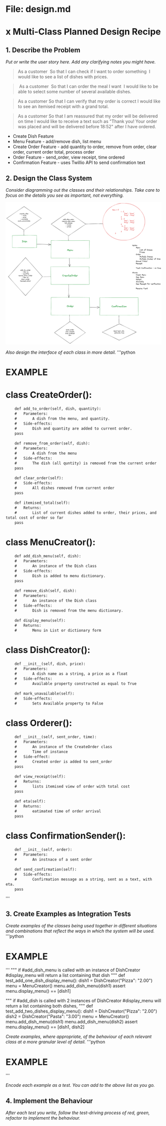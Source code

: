 # File: design.md

# x Multi-Class Planned Design Recipe


## 1. Describe the Problem

_Put or write the user story here. Add any clarifying notes you might have._

> As a customer 
> So that I can check if I want to order something 
> I would like to see a list of dishes with prices. 

> As a customer
> So that I can order the meal I want
> I would like to be able to select some number of several available dishes.

> As a customer
> So that I can verify that my order is correct
> I would like to see an itemised receipt with a grand total.

> As a customer
> So that I am reassured that my order will be delivered on time
> I would like to receive a text such as "Thank you! Your order was placed and will be delivered before 18:52" after I have ordered.
 
* Create Dish Feature
* Menu Feature - add/remove dish, list menu
* Create Order Feature - add quantity to order, remove from order, clear order, current order total, process order
* Order Feature - send_order, view receipt, time ordered
* Confirmation Feature - uses Twillio API to send confirmation text
 
## 2. Design the Class System

_Consider diagramming out the classes and their relationships. Take care to focus on the details you see as important, not everything._

![Diagram](diagram2.png)

_Also design the interface of each class in more detail._
'''python
# EXAMPLE 

#   class CreateOrder():
        def add_to_order(self, dish, quantity):
        #   Parameters:
        #       A dish from the menu, and quantity.
        #   Side-effects:
        #       Dish and quantity are added to current order.
        pass

        def remove_from_order(self, dish):
        #   Parameters:
        #       A dish from the menu
        #   Side-effects:
        #       The dish (all quntity) is removed from the current order
        pass

        def clear_order(self):
        #   Side-effects:
        #       All dishes removed from current order
        pass

        def itemised_total(self):
        #   Returns:
        #       List of current dishes added to order, their prices, and total cost of order so far
        pass

#   class MenuCreator():
        def add_dish_menu(self, dish):
        #   Parameters:
        #       An instance of the Dish class
        #   Side-effects:
        #       Dish is added to menu dictionary.
        pass

        def remove_dish(self, dish):
        #   Parameters:
        #       An instance of the Dish class
        #   Side-effects:
        #       Dish is removed from the menu dictionary.

        def display_menu(self):
        #   Returns:
        #       Menu in List or dictionary form

#   class DishCreator():
        def __init__(self, dish, price):
        #   Parameters:
        #       A dish name as a string, a price as a float
        #   Side-effects:
        #       Available property constructed as equal to True

        def mark_unavailable(self):
        #   Side-effects:
        #       Sets Available property to False

#   class Orderer():
        def __init__(self, sent_order, time):
        #   Parameters:
        #       An instance of the CreateOrder class
        #       Time of instance
        #   Side-effect:
        #       Created order is added to sent_order
        pass

        def view_receipt(self):
        #   Returns:
        #       lists itemised view of order with total cost
        pass

        def eta(self):
        #   Returns:
        #       eatimated time of order arrival
        pass

#   class ConfirmationSender():
        def __init__(self, order):
        #   Parameters:
        #       An instnace of a sent order

        def send_confirmation(self):
        #   Side-effects:
        #       Confirmation message as a string, sent as a text, with eta.
        pass
'''

## 3. Create Examples as Integration Tests

_Create examples of the classes being used together in different situations and combinations that reflect the ways in which the system will be used._
'''python
# EXAMPLE 

'''
"""
if #add_dish_menu is called with an instance of DishCreator
#display_menu will return a list containing that dish
"""
def test_add_one_dish_display_menu():
    dish1 = DishCreator("Pizza": "2.00")
    menu = MenuCreator()
    menu.add_dish_menu(dish1)
    assert menu.display_menu() == [dish1]

"""
if #add_dish is called with 2 instances of DishCreator
#display_menu will return a list containing both dishes,
"""
def test_add_two_dishes_display_menu():
    dish1 = DishCreator("Pizza": "2.00")
    dish2 = DishCreator("Pasta": "3.00")
    menu = MenuCreator()
    menu.add_dish_menu(dish1)
    menu.add_dish_menu(dish2)
    assert menu.display_menu() == [dish1, dish2]


_Create examples, where appropriate, of the behaviour of each relevant class at a more granular level of detail._
'''python
# EXAMPLE 

'''


_Encode each example as a test. You can add to the above list as you go._



## 4. Implement the Behaviour

_After each test you write, follow the test-driving process of red, green, refactor to implement the behaviour._